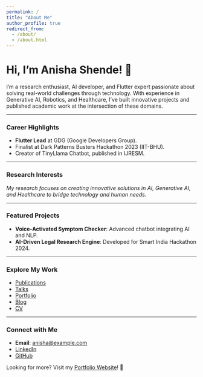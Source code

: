 ```yaml
---
permalink: /
title: "About Me"
author_profile: true
redirect_from: 
  - /about/
  - /about.html
---
```


# Hi, I’m Anisha Shende! 👋

I’m a research enthusiast, AI developer, and Flutter expert passionate about solving real-world challenges through technology. With experience in Generative AI, Robotics, and Healthcare, I’ve built innovative projects and published academic work at the intersection of these domains.

---

### **Career Highlights**
- **Flutter Lead** at GDG (Google Developers Group).  
- Finalist at Dark Patterns Busters Hackathon 2023 (IIT-BHU).  
- Creator of TinyLlama Chatbot, published in IJRESM.

---

### **Research Interests**
*My research focuses on creating innovative solutions in AI, Generative AI, and Healthcare to bridge technology and human needs.*

---

### **Featured Projects**
- **Voice-Activated Symptom Checker**: Advanced chatbot integrating AI and NLP.  
- **AI-Driven Legal Research Engine**: Developed for Smart India Hackathon 2024.

---

### **Explore My Work**
- [Publications](#)  
- [Talks](#)  
- [Portfolio](#)  
- [Blog](#)  
- [CV](#)

---

### **Connect with Me**
- **Email**: anisha@example.com  
- [LinkedIn](https://linkedin.com/in/anisha-shende)  
- [GitHub](https://github.com/anisha-shende)  

Looking for more? Visit my [Portfolio Website](https://yourportfolio.com)! 🌟
